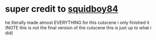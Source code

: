 # super credit to [squidboy84](https://twitter.com/SquidBoy84)
he literally made almost EVERYTHING for this cutscene i only finished it
(NOTE this is not the final version of the cutscene  this is just up to what i did)
